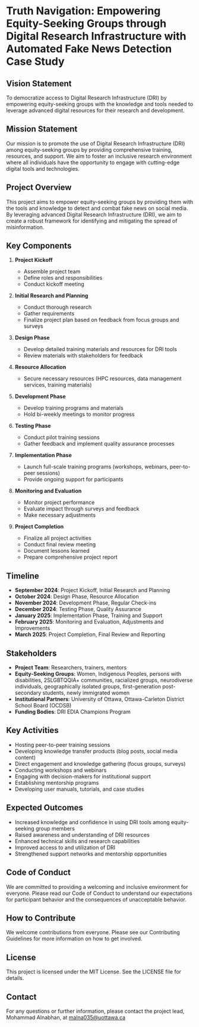# Truth Navigation: Empowering Equity-Seeking Groups through Digital Research Infrastructure with Automated Fake News Detection Case Study

## Vision Statement
To democratize access to Digital Research Infrastructure (DRI) by empowering equity-seeking groups with the knowledge and tools needed to leverage advanced digital resources for their research and development.

## Mission Statement
Our mission is to promote the use of Digital Research Infrastructure (DRI) among equity-seeking groups by providing comprehensive training, resources, and support. We aim to foster an inclusive research environment where all individuals have the opportunity to engage with cutting-edge digital tools and technologies.

## Project Overview
This project aims to empower equity-seeking groups by providing them with the tools and knowledge to detect and combat fake news on social media. By leveraging advanced Digital Research Infrastructure (DRI), we aim to create a robust framework for identifying and mitigating the spread of misinformation.

## Key Components
1. **Project Kickoff**
   - Assemble project team
   - Define roles and responsibilities
   - Conduct kickoff meeting

2. **Initial Research and Planning**
   - Conduct thorough research
   - Gather requirements
   - Finalize project plan based on feedback from focus groups and surveys

3. **Design Phase**
   - Develop detailed training materials and resources for DRI tools
   - Review materials with stakeholders for feedback

4. **Resource Allocation**
   - Secure necessary resources (HPC resources, data management services, training materials)

5. **Development Phase**
   - Develop training programs and materials
   - Hold bi-weekly meetings to monitor progress

6. **Testing Phase**
   - Conduct pilot training sessions
   - Gather feedback and implement quality assurance processes

7. **Implementation Phase**
   - Launch full-scale training programs (workshops, webinars, peer-to-peer sessions)
   - Provide ongoing support for participants

8. **Monitoring and Evaluation**
   - Monitor project performance
   - Evaluate impact through surveys and feedback
   - Make necessary adjustments

9. **Project Completion**
   - Finalize all project activities
   - Conduct final review meeting
   - Document lessons learned
   - Prepare comprehensive project report

## Timeline
- **September 2024**: Project Kickoff, Initial Research and Planning
- **October 2024**: Design Phase, Resource Allocation
- **November 2024**: Development Phase, Regular Check-ins
- **December 2024**: Testing Phase, Quality Assurance
- **January 2025**: Implementation Phase, Training and Support
- **February 2025**: Monitoring and Evaluation, Adjustments and Improvements
- **March 2025**: Project Completion, Final Review and Reporting

## Stakeholders
- **Project Team**: Researchers, trainers, mentors
- **Equity-Seeking Groups**: Women, Indigenous Peoples, persons with disabilities, 2SLGBTQQIA+ communities, racialized groups, neurodiverse individuals, geographically isolated groups, first-generation post-secondary students, newly immigrated women
- **Institutional Partners**: University of Ottawa, Ottawa-Carleton District School Board (OCDSB)
- **Funding Bodies**: DRI EDIA Champions Program

## Key Activities
- Hosting peer-to-peer training sessions
- Developing knowledge transfer products (blog posts, social media content)
- Direct engagement and knowledge gathering (focus groups, surveys)
- Conducting workshops and webinars
- Engaging with decision-makers for institutional support
- Establishing mentorship programs
- Developing user manuals, tutorials, and case studies

## Expected Outcomes
- Increased knowledge and confidence in using DRI tools among equity-seeking group members
- Raised awareness and understanding of DRI resources
- Enhanced technical skills and research capabilities
- Improved access to and utilization of DRI
- Strengthened support networks and mentorship opportunities

## Code of Conduct
We are committed to providing a welcoming and inclusive environment for everyone. Please read our Code of Conduct to understand our expectations for participant behavior and the consequences of unacceptable behavior.

## How to Contribute
We welcome contributions from everyone. Please see our Contributing Guidelines for more information on how to get involved.

## License
This project is licensed under the MIT License. See the LICENSE file for details.

## Contact
For any questions or further information, please contact the project lead, Mohammad Alnabhan, at malna035@uottawa.ca

